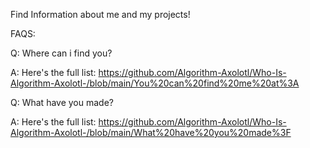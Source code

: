 Find Information about me and my projects! 

FAQS:

Q: Where can i find you?

A: Here's the full list: https://github.com/Algorithm-Axolotl/Who-Is-Algorithm-Axolotl-/blob/main/You%20can%20find%20me%20at%3A

Q: What have you made?

A: Here's the full list: https://github.com/Algorithm-Axolotl/Who-Is-Algorithm-Axolotl-/blob/main/What%20have%20you%20made%3F
